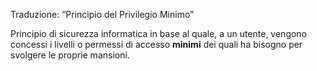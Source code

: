Traduzione: “Principio del Privilegio Minimo”

Principio di sicurezza informatica in base al quale, a un utente, vengono concessi i livelli o permessi di accesso **minimi** dei quali ha bisogno per svolgere le proprie mansioni.